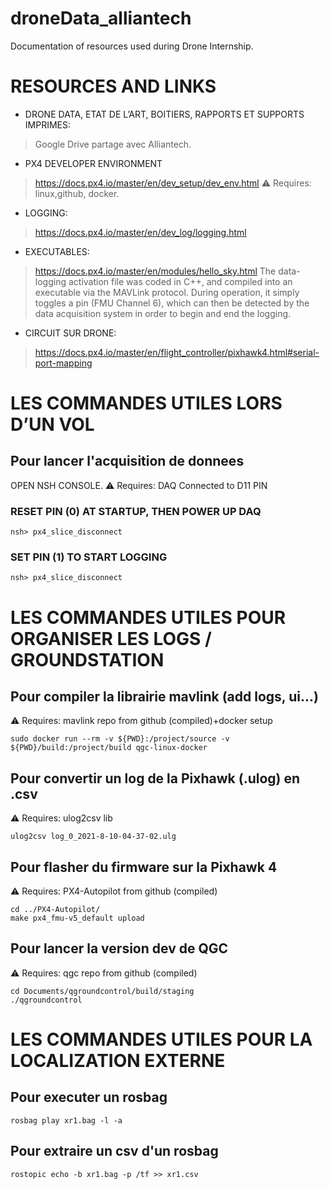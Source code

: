 # droneData_alliantech
Documentation of resources used during Drone Internship.

# RESOURCES AND LINKS

* DRONE DATA, ETAT DE L’ART, BOITIERS, RAPPORTS ET SUPPORTS IMPRIMES: 
> Google Drive partage avec Alliantech.

* PX4 DEVELOPER ENVIRONMENT 
> https://docs.px4.io/master/en/dev_setup/dev_env.html 
> ⚠️ Requires: linux,github, docker.

* LOGGING:
> https://docs.px4.io/master/en/dev_log/logging.html 

* EXECUTABLES: 
> https://docs.px4.io/master/en/modules/hello_sky.html 
> The data-logging activation file was coded in C++, and compiled into an executable via the MAVLink protocol. 
> During operation, it simply toggles a pin (FMU Channel 6), which can then be detected by the data acquisition system in order to begin and end the logging. 

* CIRCUIT SUR DRONE: 
> https://docs.px4.io/master/en/flight_controller/pixhawk4.html#serial-port-mapping 


# LES COMMANDES UTILES LORS D’UN VOL


## Pour lancer l'acquisition de donnees
OPEN NSH CONSOLE. ⚠️ Requires: DAQ Connected to D11 PIN 

### RESET PIN (0) AT STARTUP, THEN POWER UP DAQ
    nsh> px4_slice_disconnect
### SET PIN (1) TO START LOGGING
    nsh> px4_slice_disconnect

# LES COMMANDES UTILES POUR ORGANISER LES LOGS / GROUNDSTATION

## Pour compiler la librairie mavlink (add logs, ui...)
⚠️ Requires: mavlink repo from github (compiled)+docker setup

    sudo docker run --rm -v ${PWD}:/project/source -v ${PWD}/build:/project/build qgc-linux-docker

## Pour convertir un log de la Pixhawk (.ulog) en .csv 

⚠️ Requires: ulog2csv lib

    ulog2csv log_0_2021-8-10-04-37-02.ulg

## Pour flasher du firmware sur la Pixhawk 4
⚠️ Requires: PX4-Autopilot from github (compiled)

    cd ../PX4-Autopilot/
    make px4_fmu-v5_default upload

## Pour lancer la version dev de QGC
⚠️ Requires: qgc repo from github (compiled)

    cd Documents/qgroundcontrol/build/staging
    ./qgroundcontrol

# LES COMMANDES UTILES POUR LA LOCALIZATION EXTERNE

## Pour executer un rosbag

    rosbag play xr1.bag -l -a

## Pour extraire un csv d'un rosbag

    rostopic echo -b xr1.bag -p /tf >> xr1.csv

